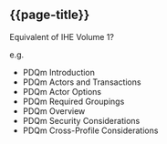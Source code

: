 ## {{page-title}}

Equivalent of IHE Volume 1?

e.g. 
* PDQm Introduction
* PDQm Actors and Transactions
* PDQm Actor Options
* PDQm Required Groupings
* PDQm Overview
* PDQm Security Considerations
* PDQm Cross-Profile Considerations